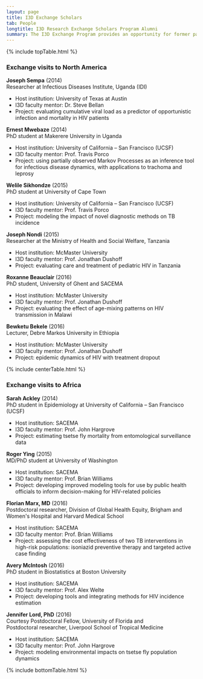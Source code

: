 ```yaml
---
layout: page
title: I3D Exchange Scholars
tab: People
longtitle: I3D Research Exchange Scholars Program Alumni
summary: The I3D Exchange Program provides an opportunity for former participants in the MMED and DAIDD clinics to engage more deeply with infectious disease research problems in collaboration with the ICI3D faculty.
---
```


{% include topTable.html %}

### Exchange visits to North America

**Joseph Sempa** (2014)<br>
Researcher at Infectious Diseases Institute, Uganda (IDI)

- Host institution: University of Texas at Austin
-  I3D faculty mentor: Dr. Steve Bellan
-  Project: evaluating cumulative viral load as a predictor of opportunistic infection and mortality in HIV patients

**Ernest Mwebaze** (2014) <br>
PhD student at Makerere University in Uganda

- Host institution: University of California – San Francisco (UCSF)
- I3D faculty mentor: Prof. Travis Porco
- Project: using partially observed Markov Processes as an inference tool for infectious disease dynamics, with applications to trachoma and leprosy

**Welile Sikhondze** (2015) <br>
PhD student at University of Cape Town

- Host institution: University of California – San Francisco (UCSF)
- I3D faculty mentor: Prof. Travis Porco
- Project: modeling the impact of novel diagnostic methods on TB incidence

**Joseph Nondi** (2015) <br>
Researcher at the Ministry of Health and Social Welfare, Tanzania

- Host institution: McMaster University
- I3D faculty mentor: Prof. Jonathan Dushoff
- Project: evaluating care and treatment of pediatric HIV in Tanzania

**Roxanne Beauclair** (2016)<br>
PhD student, University of Ghent and SACEMA

- Host institution: McMaster University
- I3D faculty mentor: Prof. Jonathan Dushoff
- Project: evaluating the effect of age-mixing patterns on HIV transmission in Malawi

**Bewketu Bekele** (2016)<br>
Lecturer, Debre Markos University in Ethiopia

- Host institution: McMaster University
- I3D faculty mentor: Prof. Jonathan Dushoff
- Project: epidemic dynamics of HIV with treatment dropout

{% include centerTable.html %}

### Exchange visits to Africa

**Sarah Ackley** (2014)<br>
PhD student in Epidemiology at University of California – San Francisco (UCSF)

- Host institution: SACEMA
- I3D faculty mentor: Prof. John Hargrove
- Project: estimating tsetse fly mortality from entomological surveillance data

**Roger Ying** (2015)<br>
MD/PhD student at University of Washington

- Host institution: SACEMA
- I3D faculty mentor: Prof. Brian Williams
- Project: developing improved modeling tools for use by public health officials to inform decision-making for HIV-related policies

**Florian Marx, MD** (2016)<br>
Postdoctoral researcher, Division of Global Health Equity, Brigham and Women's Hospital and Harvard Medical School

- Host institution: SACEMA
- I3D faculty mentor: Prof. Brian Williams
- Project: assessing the cost effectiveness of two TB interventions in high-risk populations: isoniazid preventive therapy and targeted active case finding

**Avery McIntosh** (2016)<br>
PhD student in Biostatistics at Boston University

- Host institution: SACEMA
- I3D faculty mentor: Prof. Alex Welte
- Project: developing tools and integrating methods for HIV incidence estimation

**Jennifer Lord, PhD** (2016)<br>
Courtesy Postdoctoral Fellow, University of Florida and<br>
Postdoctoral researcher, Liverpool School of Tropical Medicine

- Host institution: SACEMA
- I3D faculty mentor: Prof. John Hargrove
- Project: modeling environmental impacts on tsetse fly population dynamics

{% include bottomTable.html %}
